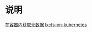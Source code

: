 # 说明

[在容器内获取元数据](https://help.aliyun.com/document_detail/141788.html)
[lxcfs-on-kubernetes](https://github.com/cndoit18/lxcfs-on-kubernetes/releases/tag/v0.1.4)
